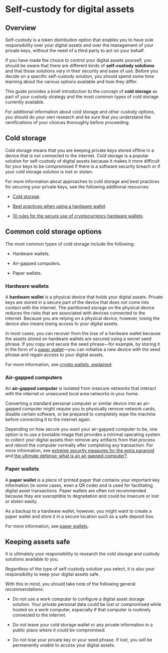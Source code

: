 # Self-custody for digital assets

## Overview

Self-custody is a token distribution option that enables you to have sole responsibility over your digital assets and over the management of your private keys, without the need of a third party to act on your behalf.

If you have made the choice to control your digital assets yourself, you should be aware that there are different kinds of **self-custody solutions** and that those solutions vary in their security and ease of use. Before you decide on a specific self-custody solution, you should spend some time learning about the various options available and how they differ.

This guide provides a brief introduction to the concept of **cold storage** as part of your custody strategy and the most common types of cold storage currently available.

For additional information about cold storage and other custody options, you should do your own research and be sure that you understand the ramifications of your choices thoroughly before proceeding.

## Cold storage

Cold storage means that you are keeping private keys stored offline in a device that is not connected to the internet. Cold storage is a popular solution for self-custody of digital assets because it makes it more difficult for your keys to be compromised if there is a software security breach or if your cold storage solution is lost or stolen.

For more information about approaches to cold storage and best practices for securing your private keys, see the following additional resources:

-   [Cold storage](https://www.investopedia.com/terms/c/cold-storage.asp).

-   [Best practices when using a hardware wallet](https://www.ledger.com/academy/hardwarewallet/best-practices-when-using-a-hardware-wallet#:~:text=%E2%80%93%20Keep%20your%20Recovery%20sheet%20physically,or%20smartphone%20screen%20with%20caution).

-   [10 rules for the secure use of cryptocurrency hardware wallets](https://blog.trailofbits.com/2018/11/27/10-rules-for-the-secure-use-of-cryptocurrency-hardware-wallets/).

## Common cold storage options

The most common types of cold storage include the following:

-   Hardware wallets.

-   Air-gapped computers.

-   Paper wallets.

### Hardware wallets

A **hardware wallet** is a physical device that holds your digital assets. Private keys are stored in a secure part of the device that does not come into contact with the internet. The partitioned storage on the physical device reduces the risks that are associated with devices connected to the internet. Because you are relying on a physical device, however, losing the device also means losing access to your digital assets.

In most cases, you can recover from the loss of a hardware wallet because the assets stored on hardware wallets are secured using a secret seed phrase. If you copy and secure the seed phrase—for example, by storing it in the form of a [paper wallet](#_paper_wallets)—you can initialize a new device with the seed phrase and regain access to your digital assets.

For more information, see [crypto wallets, explained](https://cointelegraph.com/explained/crypto-wallets-explained).

### Air-gapped computers

An **air-gapped computer** is isolated from insecure networks that interact with the internet or unsecured local area networks in your home.

Converting a standard personal computer or similar device into an air-gapped computer might require you to physically remove network cards, disable certain software, or be prepared to completely wipe the machine before connecting it to the internet again.

Depending on how secure you want your air-gapped computer to be, one option is to use a bootable image that provides a minimal operating system to collect your digital assets then remove any artifacts from that process and reboot the computer normally after completing any transaction. For more information, see [extreme security measures for the extra paranoid](https://www.wired.com/story/extreme-security-measures/) and [the ultimate defense: what is an air gapped computer?](https://www.howtogeek.com/687792the-ultimate-defense-what-is-an-air-gapped-computer/).

### Paper wallets

A **paper wallet** is a piece of printed paper that contains your important key information (in some cases, even a QR code) and is used for facilitating digital asset transactions. Paper wallets are often not recommended because they are susceptible to degradation and could be insecure or lost or stolen easily.

As a backup to a hardware wallet, however, you might want to create a paper wallet and store it in a secure location such as a safe deposit box.

For more information, see [paper wallets](https://www.investopedia.com/terms/p/paper-wallet.asp).

## Keeping assets safe

It is ultimately your responsibility to research the cold storage and custody solutions available to you.

Regardless of the type of self-custody solution you select, it is also your responsibility to keep your digital assets safe.

With this in mind, you should take note of the following general recommendations:

-   Do not use a work computer to configure a digital asset storage solution. Your private personal data could be lost or compromised while hosted on a work computer, especially if that computer is routinely connected to the internet.

-   Do not leave your cold storage wallet or any private information in a public place where it could be compromised.

-   Do not lose your private key or your seed phrase. If lost, you will be permanently unable to access your digital assets.
